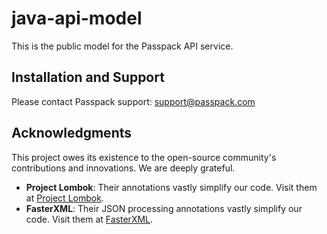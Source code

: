 # java-api-model
This is the public model for the Passpack API service.

## Installation and Support
Please contact Passpack support: support@passpack.com

## Acknowledgments

This project owes its existence to the open-source community's contributions and innovations. We are deeply grateful.

- **Project Lombok**: Their annotations vastly simplify our code. Visit them at [Project Lombok](https://projectlombok.org/).
- **FasterXML**: Their JSON processing annotations vastly simplify our code. Visit them at [FasterXML](https://github.com/FasterXML/jackson-databind/).
